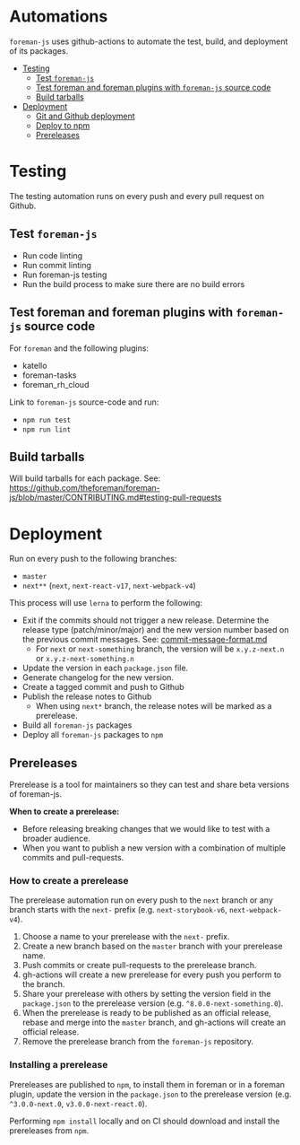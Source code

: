 # Automations

`foreman-js` uses github-actions to automate the test, build, and deployment of its packages.

- [Testing](#testing)
  * [Test `foreman-js`](#test--foreman-js-)
  * [Test foreman and foreman plugins with `foreman-js` source code](#test-foreman-and-foreman-plugins-with--foreman-js--source-code)
  * [Build tarballs](#build-tarballs)
- [Deployment](#deployment)
  * [Git and Github deployment](#git-and-github-deployment)
  * [Deploy to npm](#deploy-to-npm)
  * [Prereleases](#prereleases)


# Testing

The testing automation runs on every push and every pull request on Github.

## Test `foreman-js`

- Run code linting
- Run commit linting
- Run foreman-js testing
- Run the build process to make sure there are no build errors

## Test foreman and foreman plugins with `foreman-js` source code

For `foreman` and the following plugins:
- katello
- foreman-tasks
- foreman_rh_cloud

Link to `foreman-js` source-code and run:
- `npm run test`
- `npm run lint`

## Build tarballs

Will build tarballs for each package.
See: https://github.com/theforeman/foreman-js/blob/master/CONTRIBUTING.md#testing-pull-requests

# Deployment

Run on every push to the following branches:
- `master`
- `next**` (`next`, `next-react-v17`, `next-webpack-v4`)

This process will use `lerna` to perform the following:

- Exit if the commits should not trigger a new release.
Determine the release type (patch/minor/major) and the new version number based on the previous commit messages.
See: [commit-message-format.md](./commit-message-format.md)
  - For `next` or `next-something` branch, the version will be `x.y.z-next.n` or `x.y.z-next-something.n`
- Update the version in each `package.json` file.
- Generate changelog for the new version.
- Create a tagged commit and push to Github
- Publish the release notes to Github
  - When using `next*` branch, the release notes will be marked as a prerelease.
- Build all `foreman-js` packages
- Deploy all `foreman-js` packages to `npm`


## Prereleases

Prerelease is a tool for maintainers so they can test and share beta versions of foreman-js.

**When to create a prerelease:**
- Before releasing breaking changes that we would like to test with a broader audience.
- When you want to publish a new version with a combination of multiple commits and pull-requests.

### How to create a prerelease

The prerelease automation run on every push to the `next` branch or any branch starts with the `next-` prefix (e.g. `next-storybook-v6`, `next-webpack-v4`).

1. Choose a name to your prerelease with the `next-` prefix.
2. Create a new branch based on the `master` branch with your prerelease name.
3. Push commits or create pull-requests to the prerelease branch.
4. gh-actions will create a new prerelease for every push you perform to the branch.
5. Share your prerelease with others by setting the version field in the `package.json` to the prerelease version (e.g. `^8.0.0-next-something.0`).
6. When the prerelease is ready to be published as an official release, rebase and merge into the `master` branch, and gh-actions will create an official release.
7. Remove the prerelease branch from the `foreman-js` repository.

### Installing a prerelease

Prereleases are published to `npm`, to install them in foreman or in a foreman plugin, update the version in the `package.json` to the prerelease version (e.g. `^3.0.0-next.0`, `v3.0.0-next-react.0`).

Performing `npm install` locally and on CI should download and install the prereleases from `npm`.
